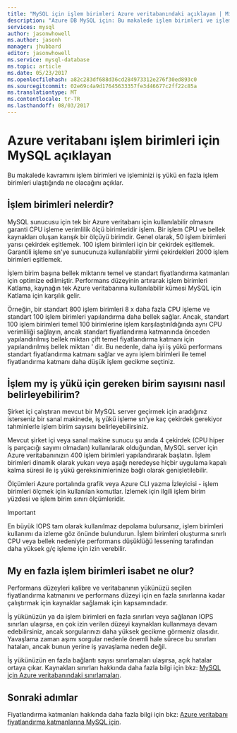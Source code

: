 ```yaml
---
title: "MySQL için işlem birimleri Azure veritabanındaki açıklayan | Microsoft Docs"
description: "Azure DB MySQL için: Bu makalede işlem birimleri ve işleminizi iş yükü en fazla işlem birimleri ulaştığında olanlar kavramlarını açıklar."
services: mysql
author: jasonwhowell
ms.author: jasonh
manager: jhubbard
editor: jasonwhowell
ms.service: mysql-database
ms.topic: article
ms.date: 05/23/2017
ms.openlocfilehash: a82c283df688d36cd284973312e276f30ed893c0
ms.sourcegitcommit: 02e69c4a9d17645633357fe3d46677c2ff22c85a
ms.translationtype: MT
ms.contentlocale: tr-TR
ms.lasthandoff: 08/03/2017
---
```

# <a name="explaining-compute-units-in-azure-database-for-mysql"></a>Azure veritabanı işlem birimleri için MySQL açıklayan
Bu makalede kavramını işlem birimleri ve işleminizi iş yükü en fazla işlem birimleri ulaştığında ne olacağını açıklar.

## <a name="what-are-compute-units"></a>İşlem birimleri nelerdir?
MySQL sunucusu için tek bir Azure veritabanı için kullanılabilir olmasını garanti CPU işleme verimlilik ölçü birimleridir işlem. Bir işlem CPU ve bellek kaynakları oluşan karışık bir ölçüyü birimdir. Genel olarak, 50 işlem birimleri yarısı çekirdek eşitlemek. 100 işlem birimleri için bir çekirdek eşitlemek. Garantili işleme sn'ye sunucunuza kullanılabilir yirmi çekirdekleri 2000 işlem birimleri eşitlemek.

İşlem birim başına bellek miktarını temel ve standart fiyatlandırma katmanları için optimize edilmiştir. Performans düzeyinin artırarak işlem birimleri Katlama, kaynağın tek Azure veritabanına kullanılabilir kümesi MySQL için Katlama için karşılık gelir.

Örneğin, bir standart 800 işlem birimleri 8 x daha fazla CPU işleme ve standart 100 işlem birimleri yapılandırma daha bellek sağlar. Ancak, standart 100 işlem birimleri temel 100 birimlerine işlem karşılaştırıldığında aynı CPU verimliliği sağlayın, ancak standart fiyatlandırma katmanında önceden yapılandırılmış bellek miktarı çift temel fiyatlandırma katmanı için yapılandırılmış bellek miktarı ' dir. Bu nedenle, daha iyi iş yükü performans standart fiyatlandırma katmanı sağlar ve aynı işlem birimleri ile temel fiyatlandırma katmanı daha düşük işlem gecikme seçtiniz.

## <a name="how-can-i-determine-the-number-of-compute-units-needed-for-my-workload"></a>İşlem my iş yükü için gereken birim sayısını nasıl belirleyebilirim?
Şirket içi çalıştıran mevcut bir MySQL server geçirmek için aradığınız isterseniz bir sanal makinede, iş yükü işleme sn'ye kaç çekirdek gerekiyor tahminlerle işlem birim sayısını belirleyebilirsiniz. 

Mevcut şirket içi veya sanal makine sunucu şu anda 4 çekirdek (CPU hiper iş parçacığı sayımı olmadan) kullanılarak olduğundan, MySQL server için Azure veritabanınızın 400 işlem birimleri yapılandırarak başlatın. İşlem birimleri dinamik olarak yukarı veya aşağı neredeyse hiçbir uygulama kapalı kalma süresi ile iş yükü gereksinimlerinize bağlı olarak genişletilebilir. 

Ölçümleri Azure portalında grafik veya Azure CLI yazma İzleyicisi - işlem birimleri ölçmek için kullanılan komutlar. İzlemek için ilgili işlem birim yüzdesi ve işlem birim sınırı ölçümleridir.

>[!IMPORTANT]
> En büyük IOPS tam olarak kullanılmaz depolama bulursanız, işlem birimleri kullanımı da izleme göz önünde bulundurun. İşlem birimleri oluşturma sınırlı CPU veya bellek nedeniyle performans düşüklüğü lessening tarafından daha yüksek g/ç işleme için izin verebilir.

## <a name="what-happens-when-i-hit-my-maximum-compute-units"></a>My en fazla işlem birimleri isabet ne olur?
Performans düzeyleri kalibre ve veritabanının yükünüzü seçilen fiyatlandırma katmanını ve performans düzeyi için en fazla sınırlarına kadar çalıştırmak için kaynaklar sağlamak için kapsamındadır. 

İş yükünüzün ya da işlem birimleri en fazla sınırları veya sağlanan IOPS sınırları ulaşırsa, en çok izin verilen düzeyi kaynakları kullanmaya devam edebilirsiniz, ancak sorgularınızı daha yüksek gecikme görmeniz olasıdır. Yavaşlama zaman aşımı sorgular nedenle önemli hale sürece bu sınırları hataları, ancak bunun yerine iş yavaşlama neden değil. 

İş yükünüzün en fazla bağlantı sayısı sınırlamaları ulaşırsa, açık hatalar ortaya çıkar. Kaynakları sınırları hakkında daha fazla bilgi için bkz: [MySQL için Azure veritabanındaki sınırlamaları](concepts-limits.md).

## <a name="next-steps"></a>Sonraki adımlar
Fiyatlandırma katmanları hakkında daha fazla bilgi için bkz: [Azure veritabanı fiyatlandırma katmanlarına MySQL için](./concepts-service-tiers.md).
